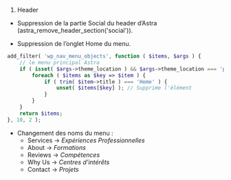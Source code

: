1) Header

- Suppression de la partie Social du header d’Astra (astra_remove_header_section('social')).

- Suppression de l’onglet Home du menu.
```php
add_filter( 'wp_nav_menu_objects', function ( $items, $args ) {
    // le menu principal Astra
    if ( isset( $args->theme_location ) && $args->theme_location === 'primary' ) {
        foreach ( $items as $key => $item ) {
            if ( trim( $item->title ) === 'Home' ) {
                unset( $items[$key] ); // Supprime l'élément
            }
        }
    }
    return $items;
}, 10, 2 );
```
- Changement des noms du menu :
  - Services → *Expériences Professionnelles*
  - About → *Formations*
  - Reviews → *Compétences*
  - Why Us → *Centres d’intérêts*
  - Contact → *Projets*
